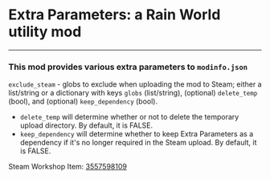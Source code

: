 
# Extra Parameters: a Rain World utility mod

---

### This mod provides various extra parameters to `modinfo.json`

`exclude_steam` - globs to exclude when uploading the mod to Steam; either a list/string or a dictionary with keys `globs` (list/string), (optional) `delete_temp` (bool), and (optional) `keep_dependency` (bool).

- `delete_temp` will determine whether or not to delete the temporary upload directory. By default, it is FALSE.
- `keep_dependency` will determine whether to keep Extra Parameters as a dependency if it's no longer required in the Steam upload. By default, it is FALSE.

Steam Workshop Item: [3557598109](https://steamcommunity.com/sharedfiles/filedetails/?id=3557598109)